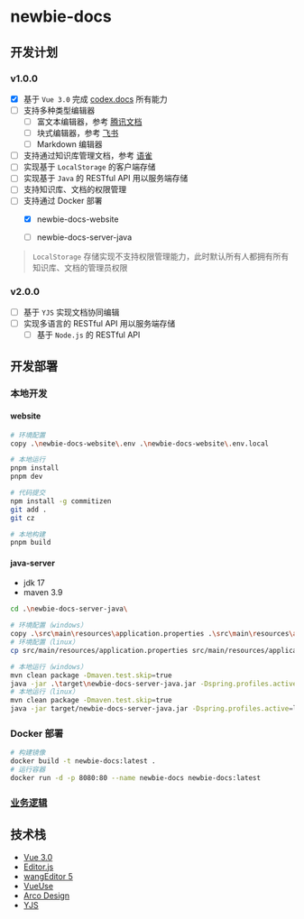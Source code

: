 # newbie-docs

## 开发计划

### v1.0.0

- [x] 基于 `Vue 3.0` 完成 [codex.docs](https://github.com/codex-team/codex.docs) 所有能力
- [ ] 支持多种类型编辑器
  - [ ] 富文本编辑器，参考 [腾讯文档](https://docs.qq.com/)
  - [ ] 块式编辑器，参考 [飞书](https://www.feishu.cn/product/docs)
  - [ ] Markdown 编辑器
- [ ] 支持通过知识库管理文档，参考 [语雀](https://www.yuque.com/dashboard)
- [ ] 实现基于 `LocalStorage` 的客户端存储
- [ ] 实现基于 `Java` 的 RESTful API 用以服务端存储
- [ ] 支持知识库、文档的权限管理
- [ ] 支持通过 Docker 部署
  - [x] newbie-docs-website
  - [ ] newbie-docs-server-java


> `LocalStorage` 存储实现不支持权限管理能力，此时默认所有人都拥有所有知识库、文档的管理员权限

### v2.0.0
- [ ] 基于 `YJS` 实现文档协同编辑
- [ ] 实现多语言的 RESTful API 用以服务端存储
  - [ ] 基于 `Node.js` 的 RESTful API

## 开发部署

### 本地开发

#### website
``` bash
# 环境配置
copy .\newbie-docs-website\.env .\newbie-docs-website\.env.local

# 本地运行
pnpm install
pnpm dev

# 代码提交
npm install -g commitizen
git add .
git cz

# 本地构建
pnpm build
```

#### java-server

- jdk 17
- maven 3.9

``` bash
cd .\newbie-docs-server-java\

# 环境配置（windows）
copy .\src\main\resources\application.properties .\src\main\resources\application-local.properties
# 环境配置（linux）
cp src/main/resources/application.properties src/main/resources/application-local.properties

# 本地运行（windows）
mvn clean package -Dmaven.test.skip=true
java -jar .\target\newbie-docs-server-java.jar -Dspring.profiles.active=local
# 本地运行（linux）
mvn clean package -Dmaven.test.skip=true
java -jar target/newbie-docs-server-java.jar -Dspring.profiles.active=local
```

### Docker 部署

``` bash
# 构建镜像
docker build -t newbie-docs:latest .
# 运行容器
docker run -d -p 8080:80 --name newbie-docs newbie-docs:latest
```

### [业务逻辑](./BusinessLogic.md)

## 技术栈

- [Vue 3.0](https://cn.vuejs.org/)
- [Editor.js](https://github.com/codex-team/editor.js)
- [wangEditor 5](https://www.wangeditor.com/)
- [VueUse](https://vueuse.org/guide/)
- [Arco Design](https://arco.design/)
- [YJS](https://github.com/yjs/yjs)
